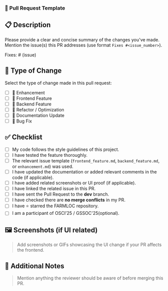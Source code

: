 ### 🚀 Pull Request Template

## 📋 Description

Please provide a clear and concise summary of the changes you've made. Mention the issue(s) this PR addresses (use format `Fixes #<issue_number>`).

Fixes: # (issue)

## 🔧 Type of Change

Select the type of change made in this pull request:

- [ ] 🔨 Enhancement
- [ ] 🎨 Frontend Feature
- [ ] 🧠 Backend Feature
- [ ] 🧹 Refactor / Optimization
- [ ] 📝 Documentation Update
- [ ] 🐞 Bug Fix

## ✅ Checklist

- [ ] My code follows the style guidelines of this project.
- [ ] I have tested the feature thoroughly.
- [ ] The relevant issue template (`frontend_feature.md`, `backend_feature.md`, or `enhancement.md`) was used.
- [ ] I have updated the documentation or added relevant comments in the code (if applicable).
- [ ] I have added related screenshots or UI proof (if applicable).
- [ ] I have linked the related issue in this PR.
- [ ] I have sent the Pull Request to the **dev** branch.
- [ ] I have checked there are **no merge conflicts** in my PR.
- [ ] I have ⭐ starred the FARMLOC repository.
- [ ] I am a participant of OSCI’25 / GSSOC'25(optional).

## 🖼️ Screenshots (if UI related)

> Add screenshots or GIFs showcasing the UI change if your PR affects the frontend.

## 🧩 Additional Notes

> Mention anything the reviewer should be aware of before merging this PR.
